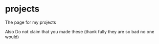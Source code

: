# projects
The page for my projects

Also Do not claim that you made these (thank fully they are so bad no one would)
